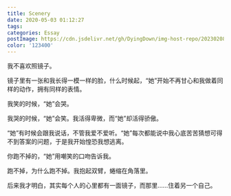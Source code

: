 ```yaml
---
title: Scenery
date: 2020-05-03 01:12:27
tags:
categories: Essay
postImage: https://cdn.jsdelivr.net/gh/DyingDown/img-host-repo/202302082216105.jpg
color: '123400'
---
```


我不喜欢照镜子。

镜子里有一张和我长得一模一样的脸，什么时候起，“她”开始不再甘心和我做着同样的动作，拥有同样的表情。

我笑的时候，“她”会哭。

我哭的时候，“她”会笑。我活得卑微，而“她”却活得骄傲。

“她”有时候会跟我说话，不管我爱不爱听。<!--more-->“她”每次都能说中我心底苦苦猜想可得不到答案的问题，于是我开始惶恐我想逃离。

你跑不掉的，“她”用嘲笑的口吻告诉我。

跑不掉，为什么跑不掉。我抱起双臂，蜷缩在角落里。

后来我才明白，其实每个人的心里都有一面镜子，而那里……住着另一个自己。